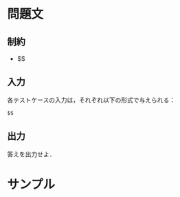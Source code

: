 問題文
=====


制約
-----
- $$

入力
-----
各テストケースの入力は，それぞれ以下の形式で与えられる：
```md
$$
```

出力
-----
答えを出力せよ．

サンプル
=====
```入力例1

```
```出力例1

```

